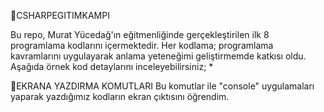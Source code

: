 🔷CSHARPEGITIMKAMPI

Bu repo, Murat Yücedağ'ın eğitmenliğinde gerçekleştirilen ilk 8 programlama kodlarını içermektedir. Her kodlama; programlama kavramlarını uygulayarak anlama yeteneğimi geliştirmemde katkısı oldu. 
Aşağıda örnek kod detaylarını inceleyebilirsiniz;
*

💠EKRANA YAZDIRMA KOMUTLARI
Bu komutlar ile "console" uygulamaları yaparak yazdığımız kodların ekran çıktısını öğrendim.
